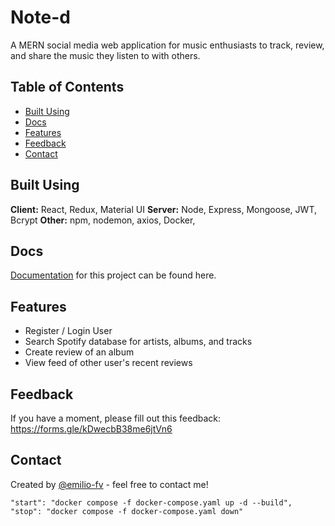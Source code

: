 # Note-d
A MERN social media web application for music enthusiasts to track, review, and share the music they listen to with others.

## Table of Contents
* [Built Using](#built-using)
* [Docs](#docs)
* [Features](#features)
* [Feedback](#feedback)
* [Contact](#contact)

## Built Using

**Client:** React, Redux, Material UI
**Server:** Node, Express, Mongoose, JWT, Bcrypt
**Other:** npm, nodemon, axios, Docker, 

## Docs
[Documentation](https://www.notion.so/817e1a54ad1f444b9e7d17b2789dd272?v=0b306907583c460ea2e95a1a30e96663&pvs=4) for this project can be found here. 

## Features
- Register / Login User
- Search Spotify database for artists, albums, and tracks
- Create review of an album
- View feed of other user's recent reviews

## Feedback
If you have a moment, please fill out this feedback: https://forms.gle/kDwecbB38me6jtVn6

## Contact
Created by [@emilio-fv](https://github.com/emilio-fv) - feel free to contact me!


    "start": "docker compose -f docker-compose.yaml up -d --build",
    "stop": "docker compose -f docker-compose.yaml down"